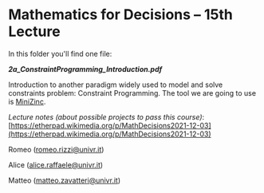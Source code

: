 # Mathematics for Decisions – 15th Lecture

In this folder you'll find one file:

***2a\_ConstraintProgramming\_Introduction.pdf***

Introduction to another paradigm widely used to model and solve constraints problem: Constraint Programming.
The tool we are going to use is [MiniZinc](https://www.minizinc.org/).

*Lecture notes (about possible projects to pass this course)*: [https://etherpad.wikimedia.org/p/MathDecisions2021-12-03](https://etherpad.wikimedia.org/p/MathDecisions2021-12-03)

Romeo (romeo.rizzi@univr.it)

Alice (alice.raffaele@univr.it)

Matteo (matteo.zavatteri@univr.it)
